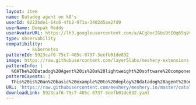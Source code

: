 ```yaml
---
layout: item
name: Datadog agent on k8's
userId: 9222bde1-64c6-4fb2-971a-3402d5ae2fd9
userName: Deepak Reddy
userAvatarURL: https://lh3.googleusercontent.com/a/ACg8ocIGbiDtE0q65qVvAUdzHw8Qky81rM0kSAknIqbgysfDCw=s96-c
type: observability
compatibility: 
        - kubernetes
patternId: 5923caf6-75c7-465c-8737-3eefb01de832
image: https://raw.githubusercontent.com/layer5labs/meshery-extensions-packages/master/action-assets/design-assets/5923caf6-75c7-465c-8737-3eefb01de832-light.png,https://raw.githubusercontent.com/layer5labs/meshery-extensions-packages/master/action-assets/design-assets/5923caf6-75c7-465c-8737-3eefb01de832-dark.png
patternInfo: |
  %0AThe%20Datadog%20Agent%20is%20a%20lightweight%20software%20component%20deployed%20within%20Kubernetes%20clusters%20to%20collect%20metrics%2C%20traces%2C%20and%20logs.%20It%20automatically%20monitors%20Kubernetes%20resources%2C%20including%20pods%20and%20nodes%2C%20providing%20visibility%20into%20system%20performance%20and%20application%20behavior.%20With%20features%20like%20autodiscovery%2C%20tracing%2C%20log%20collection%2C%20and%20extensive%20integrations%2C%20the%20Datadog%20Agent%20helps%20teams%20efficiently%20monitor%2C%20troubleshoot%2C%20and%20optimize%20their%20Kubernetes-based%20applications%20and%20infrastructure.
patternCaveats: |
  This%20is%20an%20basic%20example%20to%20deploy%20datadog%20agent%20on%20kubernetes%20for%20more%20please%20refer%20offical%20docs%20%0Ahttps%3A%2F%2Fdocs.datadoghq.com%2Fcontainers%2Fkubernetes%2Finstallation%2F%3Ftab%3Doperator
URL: 'https://raw.githubusercontent.com/meshery/meshery.io/master/catalog/5923caf6-75c7-465c-8737-3eefb01de832.yaml'
downloadLink: 5923caf6-75c7-465c-8737-3eefb01de832.yaml
---
```

